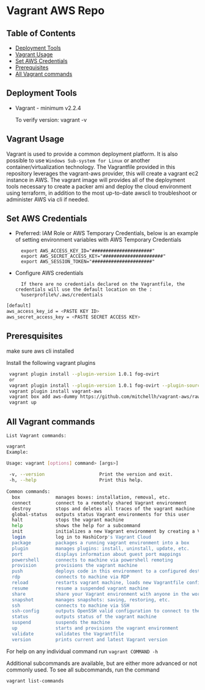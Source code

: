 # Vagrant AWS Repo

## Table of Contents

* [Deployment Tools](#deployment-tools)
* [Vagrant Usage](#vagrant-usage)
* [Set AWS Credentials](#Set-AWS-Credentials)
* [Prerequisites](#Preresquisites)
* [All Vagrant commands](#All-Vagrant-commands)

## Deployment Tools

* Vagrant - minimum v2.2.4

    To verify version: vagrant -v

## Vagrant Usage

Vagrant is used to provide a common deployment platform. It is also possible to use `Windows Sub-system for Linux` or another container/virtualization technology. The Vagrantfile provided in this repository leverages the vagrant-aws provider, this will create a vagrant ec2 instance in AWS. The vagrant image will provides all of the deployment tools necessary to create a packer ami and deploy the cloud environment using terraform, in addition to the most up-to-date awscli to troubleshoot or administer AWS via cli if needed.

## Set AWS Credentials

* Preferred: IAM Role or AWS Temporary Credentials, below is an example of setting environment variables with AWS Temporary Credentials

        export AWS_ACCESS_KEY_ID="######################"
        export AWS_SECRET_ACCESS_KEY="######################"
        export AWS_SESSION_TOKEN="######################"

* Configure AWS credentials
       
        If there are no credentials declared on the Vagrantfile, the credentials will use the default location on the :
        %userprofile%/.aws/credentials


```bash
[default]
aws_access_key_id = <PASTE KEY ID>
aws_secret_access_key = <PASTE SECRET ACCESS KEY>
```
## Preresquisites

make sure aws cli installed

Install the following vagrant plugins

```bash
 vagrant plugin install --plugin-version 1.0.1 fog-ovirt
 or
 vagrant plugin install --plugin-version 1.0.1 fog-ovirt --plugin-source http://rubygems.org
 vagrant plugin install vagrant-aws
 vagrant box add aws-dummy https://github.com/mitchellh/vagrant-aws/raw/master/dummy.box
 vagrant up
 ```

## All Vagrant commands

    List Vagrant commands:

```bash
vagrant
Example:

Usage: vagrant [options] command> [args>]
 
 -v, --version                    Print the version and exit.
 -h, --help                       Print this help.
 
Common commands:
  box             manages boxes: installation, removal, etc.
  connect         connect to a remotely shared Vagrant environment
  destroy         stops and deletes all traces of the vagrant machine
  global-status   outputs status Vagrant environments for this user
  halt            stops the vagrant machine
  help            shows the help for a subcommand
  init            initializes a new Vagrant environment by creating a Vagrantfile
  login           log in to HashiCorp's Vagrant Cloud
  package         packages a running vagrant environment into a box
  plugin          manages plugins: install, uninstall, update, etc.
  port            displays information about guest port mappings
  powershell      connects to machine via powershell remoting
  provision       provisions the vagrant machine
  push            deploys code in this environment to a configured destination
  rdp             connects to machine via RDP
  reload          restarts vagrant machine, loads new Vagrantfile configuration
  resume          resume a suspended vagrant machine
  share           share your Vagrant environment with anyone in the world
  snapshot        manages snapshots: saving, restoring, etc.
  ssh             connects to machine via SSH
  ssh-config      outputs OpenSSH valid configuration to connect to the machine
  status          outputs status of the vagrant machine
  suspend         suspends the machine
  up              starts and provisions the vagrant environment
  validate        validates the Vagrantfile
  version         prints current and latest Vagrant version
```


For help on any individual command run `vagrant COMMAND -h`
 
Additional subcommands are available, but are either more advanced
or not commonly used. To see all subcommands, run the command

```bash
vagrant list-commands
```
